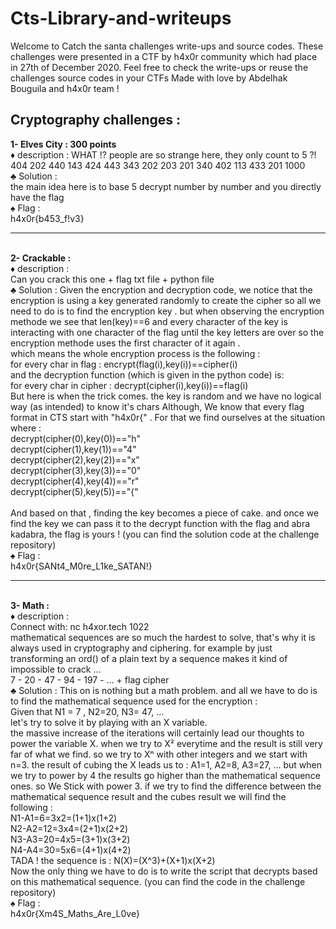 # Cts-Library-and-writeups

Welcome to Catch the santa challenges write-ups and source codes.
These challenges were presented in a CTF by h4x0r community which had place in 27th of
December 2020.
Feel free to check the write-ups or reuse the challenges source codes in your CTFs
Made with love by Abdelhak Bouguila and h4x0r team !

## Cryptography challenges :
**1- Elves City : 300 points**
<br> ♦ description :
WHAT !? people are so strange here, they only count to 5 ?! 
<br> 404 202 440 143 424 443 343 202 203 201 340 402 113 433 201 1000
<br>♣ Solution :
<br>the main idea here is to base 5 decrypt number by number and you directly have the flag
<br>♠ Flag :
<br>h4x0r{b453_f!v3}

____________________________________________

<br>**2- Crackable :**
<br>♦ description :
<br>Can you crack this one + flag txt file + python file
<br>♣ Solution :
Given the encryption and decryption  code, we notice that the encryption is using a key generated randomly
to create the cipher so all we need to do is to find the encryption key . but when observing the encryption
methode we see that len(key)==6 and every character of the key is interacting with one character of the flag
until the key letters are over so the encryption methode uses the first character of it again .
<br>which means the whole encryption process is the following :
<br>for every char in flag : encrypt(flag(i),key(i))==cipher(i)
<br>and the decryption function (which is given in the python code) is:
<br>for every char in cipher : decrypt(cipher(i),key(i))==flag(i)
<br>But here is when the trick comes. the key is random and we have no logical way (as intended) to know it's chars
Although, We know that every flag format in CTS start with "h4x0r{" .
For that we find ourselves at the situation where :
 <br>decrypt(cipher(0),key(0))=="h"
 <br>decrypt(cipher(1),key(1))=="4"
 <br>decrypt(cipher(2),key(2))=="x"
 <br>decrypt(cipher(3),key(3))=="0"
 <br>decrypt(cipher(4),key(4))=="r"
 <br>decrypt(cipher(5),key(5))=="{"
<br>
<br>And based on that , finding the key becomes a piece of cake. and once we find the key we can pass it to the decrypt
function with the flag and abra kadabra, the flag is yours !
(you can find the solution code at the challenge repository)
<br>♠ Flag :
<br>h4x0r{SANt4_M0re_L1ke_SATAN!}
______________________________________
<br>**3- Math :**
<br>♦ description :
<br>Connect with: nc h4xor.tech 1022
<br>mathematical sequences are so much the hardest to solve, that's why it is
always used in cryptography and ciphering. for example by just transforming 
an ord() of a plain text by a sequence makes it kind of impossible to crack ...
<br>7 - 20 - 47 - 94 - 197 - ... + flag cipher
<br>♣ Solution :
This on is nothing but a math problem. and all we have to do is to find the
mathematical sequence used for the encryption :
<br>Given that N1 = 7 , N2=20, N3= 47, ...
<br>let's try to solve it by playing with an X variable.
<br>the massive increase of the iterations will certainly lead our thoughts to
power the variable X. when we try to X² everytime and the result is still very
far of what we find. so we try to Xⁿ with other integers and we start with n=3.
the result of cubing the X leads us to : A1=1, A2=8, A3=27, ... but when we try
to power by 4 the results go higher than the mathematical sequence ones. so We
Stick with power 3. if we try to find the difference between the mathematical 
sequence result and the cubes result we will find the following :
<br>N1-A1=6=3x2=(1+1)x(1+2)
<br>N2-A2=12=3x4=(2+1)x(2+2)
<br>N3-A3=20=4x5=(3+1)x(3+2)
<br>N4-A4=30=5x6=(4+1)x(4+2)
<br>TADA ! the sequence is : N(X)=(X^3)+(X+1)x(X+2)
<br>Now the only thing we have to do is to write the script that decrypts based on
this mathematical sequence. (you can find the code in the challenge repository)
<br>♠ Flag :
<br>h4x0r{Xm4S_Maths_Are_L0ve}


